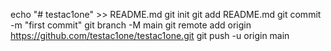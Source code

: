 echo "# testac1one" >> README.md
git init
git add README.md
git commit -m "first commit"
git branch -M main
git remote add origin https://github.com/testac1one/testac1one.git
git push -u origin main
